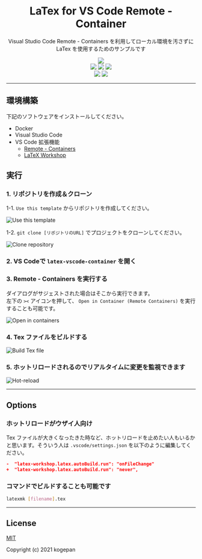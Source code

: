 <h1 align="center">LaTex for VS Code Remote - Container</h1>

<p align="center">Visual Studio Code Remote - Containers を利用してローカル環境を汚さずに LaTex を使用するためのサンプルです</p>

<div align="center">
<img src="https://img.shields.io/github/license/kogepanh/latex-vscode-container" />
<br />
<img src="https://img.shields.io/github/stars/kogepanh/latex-vscode-container" />
<img src="https://img.shields.io/github/issues/kogepanh/latex-vscode-container" />
<img src="https://img.shields.io/github/v/release/kogepanh/latex-vscode-container" />
<br />
<a href="https://hub.docker.com/r/korosuke613/ubuntu-texlive-ja-devcontainer" target="_blank" rel="noopener noreferrer"><img src="https://img.shields.io/docker/image-size/korosuke613/ubuntu-texlive-ja-devcontainer/latest" /></a>
<a href="" target="_blank" rel="noopener noreferrer"><img src="https://img.shields.io/github/repo-size/kogepanh/latex-vscode-container" /></a>
</div>

---

## 環境構築

下記のソフトウェアをインストールしてください。

- Docker
- Visual Studio Code
- VS Code 拡張機能
  - [Remote - Containers](https://marketplace.visualstudio.com/items?itemName=ms-vscode-remote.remote-containers)
  - [LaTeX Workshop](https://marketplace.visualstudio.com/items?itemName=James-Yu.latex-workshop)

## 実行

### 1. リポジトリを作成＆クローン

1-1. `Use this template` からリポジトリを作成してください。

![Use this template](https://user-images.githubusercontent.com/49851726/120323239-46418180-c320-11eb-9e46-a97217f18dc8.png)

1-2. `git clone [リポジトリのURL]` でプロジェクトをクローンしてください。

![Clone repository](https://user-images.githubusercontent.com/49851726/120324086-2d859b80-c321-11eb-9a3b-96d863eadf12.png)

### 2. VS Codeで `latex-vscode-container` を開く

### 3. Remote - Containers を実行する

ダイアログがサジェストされた場合はそこから実行できます。  
左下の `><` アイコンを押して、 `Open in Container (Remote Containers)` を実行することも可能です。

![Open in containers](https://user-images.githubusercontent.com/49851726/120071402-287adf00-c0ca-11eb-93fa-d678df2cfb02.gif)

### 4. Tex ファイルをビルドする

![Build Tex file](https://user-images.githubusercontent.com/49851726/120071423-552ef680-c0ca-11eb-8550-ddc877ee0150.gif)

### 5. ホットリロードされるのでリアルタイムに変更を監視できます

![Hot-reload](https://user-images.githubusercontent.com/49851726/120071435-6415a900-c0ca-11eb-9bf0-71e3df79f35f.gif)

---

## Options

### ホットリロードがウザイ人向け

Tex ファイルが大きくなったきた時など、ホットリロードを止めたい人もいるかと思います。そういう人は `.vscode/settings.json` を以下のように編集してください。

```settings.json
-  "latex-workshop.latex.autoBuild.run": "onFileChange"
+  "latex-workshop.latex.autoBuild.run": "never",
```

### コマンドでビルドすることも可能です

```bash
latexmk [filename].tex
```

---

## License

[MIT](https://opensource.org/licenses/MIT)

Copyright (c) 2021 kogepan
